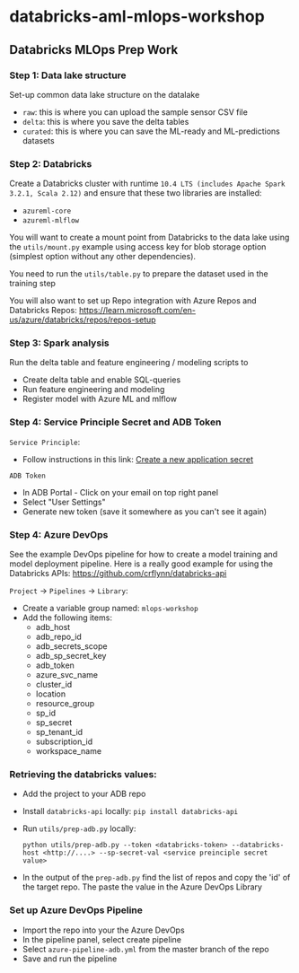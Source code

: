 # databricks-aml-mlops-workshop

## Databricks MLOps Prep Work

### Step 1: Data lake structure
Set-up common data lake structure on the datalake
* ```raw```: this is where you can upload the sample sensor CSV file
* ```delta```: this is where you save the delta tables
* ```curated```: this is where you can save the ML-ready and ML-predictions datasets

### Step 2: Databricks
Create a Databricks cluster with runtime ```10.4 LTS (includes Apache Spark 3.2.1, Scala 2.12)``` and ensure that these two libraries are installed:
* ```azureml-core```
* ```azureml-mlflow```

You will want to create a mount point from Databricks to the data lake using the ```utils/mount.py``` example using access key for blob storage option (simplest option without any other dependencies).

You need to run the ```utils/table.py``` to prepare the dataset used in the training step

You will also want to set up Repo integration with Azure Repos and Databricks Repos: https://learn.microsoft.com/en-us/azure/databricks/repos/repos-setup

### Step 3: Spark analysis
Run the delta table and feature engineering / modeling scripts to
* Create delta table and enable SQL-queries
* Run feature engineering and modeling
* Register model with Azure ML and mlflow

### Step 4: Service Principle Secret and ADB Token

`Service Principle`:
- Follow instructions in this link: [Create a new application secret](https://learn.microsoft.com/en-us/azure/active-directory/develop/howto-create-service-principal-portal#option-2-create-a-new-application-secret)

`ADB Token`
- In ADB Portal - Click on your email on top right panel
- Select "User Settings"
- Generate new token (save it somewhere as you can't see it again)


### Step 4: Azure DevOps
See the example DevOps pipeline for how to create a model training and model deployment pipeline. Here is a really good example for using the Databricks APIs: https://github.com/crflynn/databricks-api

`Project` -> `Pipelines` -> `Library`:
- Create a variable group named: `mlops-workshop`
- Add the following items:
    - adb_host
    - adb_repo_id
    - adb_secrets_scope
    - adb_sp_secret_key
    - adb_token
    - azure_svc_name
    - cluster_id
    - location
    - resource_group
    - sp_id
    - sp_secret
    - sp_tenant_id
    - subscription_id
    - workspace_name


### Retrieving the databricks values:
- Add the project to your ADB repo
- Install `databricks-api` locally: `pip install databricks-api`
- Run `utils/prep-adb.py` locally:

    `python utils/prep-adb.py --token <databricks-token> --databricks-host <http://....> --sp-secret-val <service preinciple secret value>`
    
- In the output of the `prep-adb.py` find the list of repos and copy the 'id' of the target repo. The paste the value in the Azure DevOps Library

### Set up Azure DevOps Pipeline
- Import the repo into your the Azure DevOps
- In the pipeline panel, select create pipeline
- Select `azure-pipeline-adb.yml` from the master branch of the repo
- Save and run the pipeline
 


